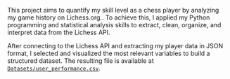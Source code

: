 This project aims to quantify my skill level as a chess player by analyzing my game history on Lichess.org.. To achieve this, I applied my Python programming and statistical analysis skills to extract, clean, organize, and interpret data from the Lichess API.

After connecting to the Lichess API and extracting my player data in JSON format, I selected and visualized the most relevant variables to build a structured dataset. The resulting file is available at [`Datasets/user_performance.csv`](./Datasets/user_performance.csv).

